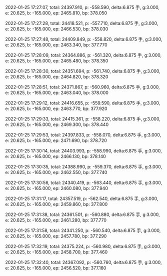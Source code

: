 2022-01-25 17:27:07, total: 24397.910, p: -558.590, delta:6.875 手, g:3.000, e: 20.625, b: -165.000, ep: 2465.810, bp: 378.050

2022-01-25 17:27:28, total: 24418.521, p: -557.710, delta:6.875 手, g:3.000, e: 20.625, b: -165.000, ep: 2466.530, bp: 378.030

2022-01-25 17:27:48, total: 24409.849, p: -558.820, delta:6.875 手, g:3.000, e: 20.625, b: -165.000, ep: 2463.340, bp: 377.770

2022-01-25 17:28:09, total: 24364.886, p: -561.320, delta:6.875 手, g:3.000, e: 20.625, b: -165.000, ep: 2465.480, bp: 378.350

2022-01-25 17:28:30, total: 24351.694, p: -561.740, delta:6.875 手, g:3.000, e: 20.625, b: -165.000, ep: 2464.820, bp: 378.320

2022-01-25 17:28:51, total: 24371.867, p: -560.960, delta:6.875 手, g:3.000, e: 20.625, b: -165.000, ep: 2463.040, bp: 378.000

2022-01-25 17:29:12, total: 24416.655, p: -559.590, delta:6.875 手, g:3.000, e: 20.625, b: -165.000, ep: 2463.770, bp: 377.920

2022-01-25 17:29:33, total: 24415.361, p: -558.220, delta:6.875 手, g:3.000, e: 20.625, b: -165.000, ep: 2469.300, bp: 378.440

2022-01-25 17:29:53, total: 24397.833, p: -558.070, delta:6.875 手, g:3.000, e: 20.625, b: -165.000, ep: 2471.690, bp: 378.720

2022-01-25 17:30:14, total: 24403.993, p: -558.990, delta:6.875 手, g:3.000, e: 20.625, b: -165.000, ep: 2466.130, bp: 378.140

2022-01-25 17:30:35, total: 24388.990, p: -559.370, delta:6.875 手, g:3.000, e: 20.625, b: -165.000, ep: 2462.550, bp: 377.740

2022-01-25 17:30:56, total: 24340.419, p: -563.440, delta:6.875 手, g:3.000, e: 20.625, b: -165.000, ep: 2460.080, bp: 377.940

2022-01-25 17:31:17, total: 24357.519, p: -562.540, delta:6.875 手, g:3.000, e: 20.625, b: -165.000, ep: 2459.860, bp: 377.800

2022-01-25 17:31:38, total: 24361.501, p: -560.880, delta:6.875 手, g:3.000, e: 20.625, b: -165.000, ep: 2461.280, bp: 377.770

2022-01-25 17:31:58, total: 24341.250, p: -560.540, delta:6.875 手, g:3.000, e: 20.625, b: -165.000, ep: 2457.780, bp: 377.290

2022-01-25 17:32:19, total: 24375.224, p: -560.980, delta:6.875 手, g:3.000, e: 20.625, b: -165.000, ep: 2458.700, bp: 377.460

2022-01-25 17:32:40, total: 24367.092, p: -560.760, delta:6.875 手, g:3.000, e: 20.625, b: -165.000, ep: 2456.520, bp: 377.160